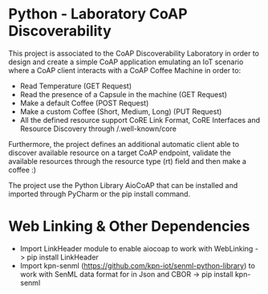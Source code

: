 # Python - Laboratory CoAP Discoverability

This project is associated to the CoAP Discoverability Laboratory in order to design and create a simple CoAP application emulating
an IoT scenario where a CoAP client interacts with a CoAP Coffee Machine in order to:

- Read Temperature (GET Request)
- Read the presence of a Capsule in the machine (GET Request)
- Make a default Coffee (POST Request)
- Make a custom Coffee (Short, Medium, Long) (PUT Request)
- All the defined resource support CoRE Link Format, CoRE Interfaces and Resource Discovery through /.well-known/core


Furthermore, the project defines an additional automatic client able to discover available resource on a target CoAP endpoint, 
validate the available resources through the resource type (rt) field and then make a coffee :)

The project use the Python Library AioCoAP that can be installed and imported through PyCharm or the pip install command.

# Web Linking & Other Dependencies

- Import LinkHeader module to enable aiocoap to work with WebLinking -> pip install LinkHeader
- Import kpn-senml (https://github.com/kpn-iot/senml-python-library) to work with SenML data format for in Json and CBOR -> pip install kpn-senml